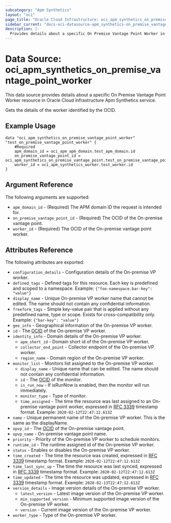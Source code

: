 ```yaml
---
subcategory: "Apm Synthetics"
layout: "oci"
page_title: "Oracle Cloud Infrastructure: oci_apm_synthetics_on_premise_vantage_point_worker"
sidebar_current: "docs-oci-datasource-apm_synthetics-on_premise_vantage_point_worker"
description: |-
  Provides details about a specific On Premise Vantage Point Worker in Oracle Cloud Infrastructure Apm Synthetics service
---
```


# Data Source: oci_apm_synthetics_on_premise_vantage_point_worker
This data source provides details about a specific On Premise Vantage Point Worker resource in Oracle Cloud Infrastructure Apm Synthetics service.

Gets the details of the worker identified by the OCID.

## Example Usage

```hcl
data "oci_apm_synthetics_on_premise_vantage_point_worker" "test_on_premise_vantage_point_worker" {
	#Required
	apm_domain_id = oci_apm_apm_domain.test_apm_domain.id
	on_premise_vantage_point_id = oci_apm_synthetics_on_premise_vantage_point.test_on_premise_vantage_point.id
	worker_id = oci_apm_synthetics_worker.test_worker.id
}
```

## Argument Reference

The following arguments are supported:

* `apm_domain_id` - (Required) The APM domain ID the request is intended for. 
* `on_premise_vantage_point_id` - (Required) The OCID of the On-premise vantage point.
* `worker_id` - (Required) The OCID of the On-premise vantage point worker.


## Attributes Reference

The following attributes are exported:

* `configuration_details` - Configuration details of the On-premise VP worker.
* `defined_tags` - Defined tags for this resource. Each key is predefined and scoped to a namespace. Example: `{"foo-namespace.bar-key": "value"}` 
* `display_name` - Unique On-premise VP worker name that cannot be edited. The name should not contain any confidential information.
* `freeform_tags` - Simple key-value pair that is applied without any predefined name, type or scope. Exists for cross-compatibility only. Example: `{"bar-key": "value"}` 
* `geo_info` - Geographical information of the On-premise VP worker.
* `id` - The [OCID](https://docs.cloud.oracle.com/iaas/Content/General/Concepts/identifiers.htm) of the On-premise VP worker.
* `identity_info` - Domain details of the On-premise VP worker.
	* `apm_short_id` - Domain short id of the On-premise VP worker.
	* `collector_end_point` - Collector endpoint of the On-premise VP worker.
	* `region_name` - Domain region of the On-premise VP worker.
* `monitor_list` - Monitors list assigned to the On-premise VP worker.
	* `display_name` - Unique name that can be edited. The name should not contain any confidential information.
	* `id` - The [OCID](https://docs.cloud.oracle.com/iaas/Content/General/Concepts/identifiers.htm) of the monitor.
	* `is_run_now` - If isRunNow is enabled, then the monitor will run immediately.
	* `monitor_type` - Type of monitor.
	* `time_assigned` - The time the resource was last assigned to an On-premise vantage point worker, expressed in [RFC 3339](https://tools.ietf.org/html/rfc3339) timestamp format. Example: `2020-02-12T22:47:12.613Z` 
* `name` - Unique permanent name of the On-premise VP worker. This is the same as the displayName.
* `opvp_id` - The [OCID](https://docs.cloud.oracle.com/iaas/Content/General/Concepts/identifiers.htm) of the On-premise vantage point.
* `opvp_name` - On-premise vantage point name.
* `priority` - Priority of the On-premise VP worker to schedule monitors.
* `runtime_id` - The runtime assigned id of the On-premise VP worker.
* `status` - Enables or disables the On-premise VP worker.
* `time_created` - The time the resource was created, expressed in [RFC 3339](https://tools.ietf.org/html/rfc3339) timestamp format. Example: `2020-02-12T22:47:12.613Z` 
* `time_last_sync_up` - The time the resource was last synced, expressed in [RFC 3339](https://tools.ietf.org/html/rfc3339) timestamp format. Example: `2020-02-12T22:47:12.613Z` 
* `time_updated` - The time the resource was updated, expressed in [RFC 3339](https://tools.ietf.org/html/rfc3339) timestamp format. Example: `2020-02-13T22:47:12.613Z` 
* `version_details` - Image version details of the On-premise VP worker.
	* `latest_version` - Latest image version of the On-premise VP worker.
	* `min_supported_version` - Minimum supported image version of the On-premise VP worker.
	* `version` - Current image version of the On-premise VP worker.
* `worker_type` - Type of the On-premise VP worker.

